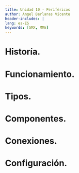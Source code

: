 ```yaml
---
title: Unidad 10 - Periféricos
author: Angel Berlanas Vicente
header-includes: |
lang: es-ES
keywords: [SMX, MME]
---
```



Historía.
=========

Funcionamiento.
===============

Tipos.
======

Componentes.
============

Conexiones.
===========

Configuración.
==============
